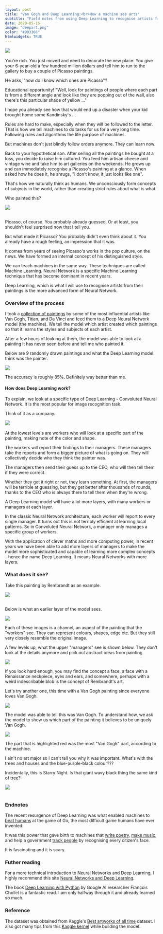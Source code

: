 ```yaml
---
layout: post
title: "Van Gogh and Deep Learning:<br>How a machine see arts"
subtitle: "Field notes from using Deep Learning to recognise artists from paintings"
date: 2020-05-16
image: "deepart.png"
color: "#993366"
htmlwidgets: TRUE
---
```

<div class="post-image-container">
     <img src="/assets/images/deeplearning/title.png"> 
</div>
<br/>
You're rich. You just moved and need to decorate the new place. You give your 6-year-old a few hundred million dollars and tell him to run to the gallery to buy a couple of Picasso paintings. 

He asks, "how do I know which ones are Picasso"? 

Educational opportunity! "Well, look for paintings of people where each part is from a different angle and look like they are popping out of the wall, also there's this particular shade of yellow ..."

I hope you already see how that would end up a disaster when your kid brought home some Kandinsky's ...

Rules are hard to make, especially when they will be followed to the letter. That is how we tell machines to do tasks for us for a very long time. Following rules and algorithms the life purpose of machines.

But machines don't just blindly follow orders anymore. They can learn now.

Back to your hypothetical son. After selling all the paintings he bought at a loss, you decide to raise him cultured. You feed him artisan cheese and vintage wine and take him to art galleries on the weekends. He grows up and can immediately recognise a Picasso's painting at a glance. When asked how he does it, he shrugs, "I don't know, it just looks like one".

That's how we naturally think as humans. We unconsciously form concepts of subjects in the world, rather than creating strict rules about what is what. 

Who painted this?
<div class="post-image-container">
     <img src="/assets/images/deeplearning/example.jpg"> 
</div>
<br/>

Picasso, of course. You probably already guessed. Or at least, you shouldn't feel surprised now that I tell you.

But what made it Picasso? You probably didn't even think about it. You already have a rough feeling, an impression that it was. 

It comes from years of seeing Picasso's works in the pop culture, on the news. We have formed an internal concept of his distinguished style.

We can teach machines in the same way. These techniques are called Machine Learning. Neural Network is a specific Machine Learning technique that has become dominant in recent years. 

Deep Learning, which is what I will use to recognise artists from their paintings is the more advanced form of Neural Network.


### Overview of the process

I took a [collection of paintings](https://www.kaggle.com/ikarus777/best-artworks-of-all-time) by some of the most influential artists like Van Gogh, Titian, and Da Vinci and feed them to a Deep Neural Network model (the machine). We tell the model which artist created which paintings so that it learns the styles and subjects of each artist.

After a few hours of looking at them, the model was able to look at a painting it has never seen before and tell me who painted it.

Below are 9 randomly drawn paintings and what the Deep Learning model think was the painter.

![](/assets/images/deeplearning/test2.png) 

The accuracy is roughly 85%. Definitely way better than me.


#### How does Deep Learning work?
To explain, we look at a specific type of Deep Learning - Convoluted Neural Network. It is the most popular for image recognition task.

Think of it as a company.

![](/assets/images/deeplearning/company.png) <br/> <br/>
At the lowest levels are workers who will look at a specific part of the painting, making note of the color and shape. 

The workers will report their findings to their managers. These managers take the reports and form a bigger picture of what is going on. They will collectively decide who they think the painter was.

The managers then send their guess up to the CEO, who will then tell them if they were correct.

Whether they get it right or not, they learn something. At first, the managers will be terrible at guessing, but they get better after thousands of rounds, thanks to the CEO who is always there to tell them when they're wrong.

A Deep Learning model will have a lot more layers, with many workers or managers at each layer.

In the classic Neural Network architecture, each worker will report to every single manager. It turns out this is not terribly efficient at learning local patterns. So in Convoluted Neural Network, a manager only manages a specific group of workers.

With the application of clever maths and more computing power, in recent years we have been able to add more layers of managers to make the model more sophisticated and capable of learning more complex concepts - hence the name Deep Learning. It means Neural Networks with more layers.

### What does it see?

Take this painting by Rembrandt as an example.

<div class="post-image-container">
     <img src="/assets/images/deeplearning/rembrandt.jpg"> 
</div>
<br/>

Below is what an earlier layer of the model sees.

![](/assets/images/deeplearning/low_layer.png)

Each of these images is a channel, an aspect of the painting that the "workers" see. They can represent colours, shapes, edge etc. But they still very closely resemble the original image.

A few levels up, what the upper "managers" see is shown below. They don't look at the details anymore and pick out abstract ideas from painting.

![](/assets/images/deeplearning/high_layer.png)


If you look hard enough, you may find the concept a face, a face with a Renaissance neckpiece, eyes and ears, and somewhere, perhaps with a weird indescribable blob is the concept of Rembrandt's art. 

Let's try another one, this time with a Van Gogh painting since everyone loves Van Gogh.

![](/assets/images/deeplearning/van_gogh_org.jpg)

The model was able to tell this was Van Gogh. To understand how, we ask the model to show us which part of the painting it believes to be uniquely Van Gogh.

![](/assets/images/deeplearning/van_gogh_heat.jpg)

The part that is highlighted red was the most "Van Gogh" part, according to the machine.

I ain't no art major so I can't tell you why it was important. What's with the trees and houses and the blue-purple-black colour???

Incidentally, this is Starry Night. Is that giant wavy black thing the same kind of tree?

<div class="post-image-container">
     <img src="/assets/images/deeplearning/starry_night.jpg"> 
</div>
<br/>

### Endnotes
The recent resurgence of Deep Learning was what enabled machines to [beat humans](https://deepmind.com/research/case-studies/alphago-the-story-so-far) at the game of Go, the most difficult game humans have ever invented. 

It was this power that gave birth to machines that [write poetry](https://www.theguardian.com/technology/2016/may/17/googles-ai-write-poetry-stark-dramatic-vogons), [make music](https://futurism.com/a-new-ai-can-write-music-as-well-as-a-human-composer), and help a government [track people](https://time.com/5735411/china-surveillance-privacy-issues/) by recognising every citizen's face.

It is fascinating and it is scary.

### Futher reading
For a more technical introduction to Neural Networks and Deep Learning, I highly recommend this site [Neural Networks and Deep Learning](http://neuralnetworksanddeeplearning.com/).

The book [Deep Learning with Python](https://www.manning.com/books/deep-learning-with-python) by Google AI researcher François Chollet is a fantastic read. I am only halfway through it and already learned so much.



### Reference
The dataset was obtained from Kaggle's [Best artworks of all time](https://www.kaggle.com/ikarus777/best-artworks-of-all-time) dataset.
I also got many tips from this [Kaggle kernel](https://www.kaggle.com/supratimhaldar/deepartist-identify-artist-from-art) while building the model.